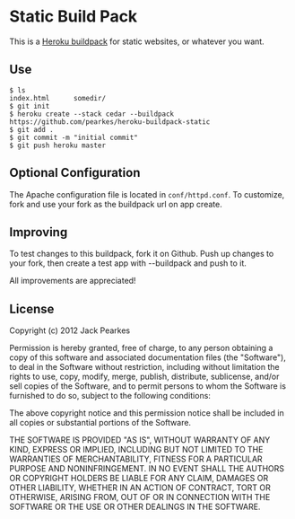 Static Build Pack
========================

This is a [Heroku buildpack](http://devcenter.heroku.com/articles/buildpack) for static websites, or whatever you want.

Use
-------

    $ ls
    index.html      somedir/
    $ git init
    $ heroku create --stack cedar --buildpack https://github.com/pearkes/heroku-buildpack-static
    $ git add .
    $ git commit -m "initial commit"
    $ git push heroku master

Optional Configuration
-------
The Apache configuration file is located in `conf/httpd.conf`. To customize, fork and use your fork as the buildpack url on app create.

Improving
-------

To test changes to this buildpack, fork it on Github. Push up changes to your fork, then create a test app with --buildpack <your-github-url> and push to it.

All improvements are appreciated!

License
-------

Copyright (c) 2012 Jack Pearkes

Permission is hereby granted, free of charge, to any person obtaining a copy of this software and associated documentation files (the "Software"), to deal in the Software without restriction, including without limitation the rights to use, copy, modify, merge, publish, distribute, sublicense, and/or sell copies of the Software, and to permit persons to whom the Software is furnished to do so, subject to the following conditions:

The above copyright notice and this permission notice shall be included in all copies or substantial portions of the Software.

THE SOFTWARE IS PROVIDED "AS IS", WITHOUT WARRANTY OF ANY KIND, EXPRESS OR IMPLIED, INCLUDING BUT NOT LIMITED TO THE WARRANTIES OF MERCHANTABILITY, FITNESS FOR A PARTICULAR PURPOSE AND NONINFRINGEMENT. IN NO EVENT SHALL THE AUTHORS OR COPYRIGHT HOLDERS BE LIABLE FOR ANY CLAIM, DAMAGES OR OTHER LIABILITY, WHETHER IN AN ACTION OF CONTRACT, TORT OR OTHERWISE, ARISING FROM, OUT OF OR IN CONNECTION WITH THE SOFTWARE OR THE USE OR OTHER DEALINGS IN THE SOFTWARE.
